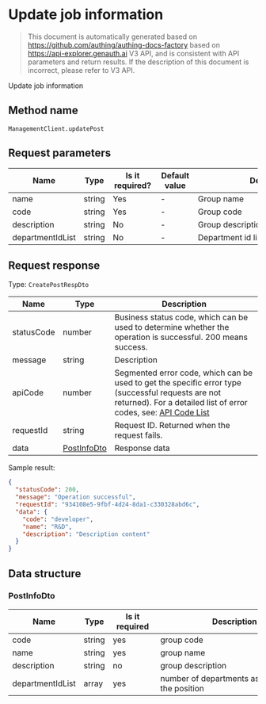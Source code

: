 # Update job information

<!--
Warning ⚠️:
Do not modify this document directly,
https://github.com/Authing/authing-docs-factory
Use this project to generate
-->

<LastUpdated />

> This document is automatically generated based on https://github.com/authing/authing-docs-factory based on https://api-explorer.genauth.ai V3 API, and is consistent with API parameters and return results. If the description of this document is incorrect, please refer to V3 API.

Update job information

## Method name

`ManagementClient.updatePost`

## Request parameters

| Name             | Type   | <div style="width:80px">Is it required?</div> | <div style="width:60px">Default value</div> | <div style="width:300px">Description</div> | <div style="width:200px">Sample value</div> |
| ---------------- | ------ | --------------------------------------------- | ------------------------------------------- | ------------------------------------------ | ------------------------------------------- |
| name             | string | Yes                                           | -                                           | Group name                                 | `R&D`                                       |
| code             | string | Yes                                           | -                                           | Group code                                 | `developer`                                 |
| description      | string | No                                            | -                                           | Group description                          | `Description content`                       |
| departmentIdList | string | No                                            | -                                           | Department id list                         | `["xxx"]`                                   |

## Request response

Type: `CreatePostRespDto`

| Name       | Type                                   | Description                                                                                                                                                                                                                                                                                                                                    |
| ---------- | -------------------------------------- | ---------------------------------------------------------------------------------------------------------------------------------------------------------------------------------------------------------------------------------------------------------------------------------------------------------------------------------------------- |
| statusCode | number                                 | Business status code, which can be used to determine whether the operation is successful. 200 means success.                                                                                                                                                                                                                                   |
| message    | string                                 | Description                                                                                                                                                                                                                                                                                                                                    |
| apiCode    | number                                 | Segmented error code, which can be used to get the specific error type (successful requests are not returned). For a detailed list of error codes, see: [API Code List](https://api-explorer.genauth.ai/?tag=group/%E5%BC%80%E5%8F%91%E5%87%86%E5%A4%87#tag/%E5%BC%80%E5%8F%91%E5%87%86%E5%A4%87/%E9%94%99%E8%AF%AF%E5%A4%84%E7%90%86/apiCode) |
| requestId  | string                                 | Request ID. Returned when the request fails.                                                                                                                                                                                                                                                                                                   |
| data       | <a href="#PostInfoDto">PostInfoDto</a> | Response data                                                                                                                                                                                                                                                                                                                                  |

Sample result:

```json
{
  "statusCode": 200,
  "message": "Operation successful",
  "requestId": "934108e5-9fbf-4d24-8da1-c330328abd6c",
  "data": {
    "code": "developer",
    "name": "R&D",
    "description": "Description content"
  }
}
```

## Data structure

### <a id="PostInfoDto"></a> PostInfoDto

| Name             | Type   | <div style="width:80px">Is it required</div> | <div style="width:300px">Description</div>         | <div style="width:200px">Sample value</div> |
| ---------------- | ------ | -------------------------------------------- | -------------------------------------------------- | ------------------------------------------- |
| code             | string | yes                                          | group code                                         | `developer`                                 |
| name             | string | yes                                          | group name                                         | `R&D`                                       |
| description      | string | no                                           | group description                                  | `description`                               |
| departmentIdList | array  | yes                                          | number of departments associated with the position |                                             |
